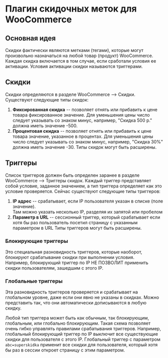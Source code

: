# Плагин скидочных меток для WooCommerce

## Основная идея
Скидки фактически являются метками (тегами), которые могут произвольно назначаться на любой товар (продукт) WooCommerce.
Каждая скидка включается в том случае, если сработали условия ее активации.
Условия активации скидки называются триггерами.

## Скидки
Скидки определяются в разделе WooCommerce --> Скидки.
Существуют следующие типы скидок:
1. **Фиксированная скидка** -- позволяет отнять или прибавить к цене товара фиксированное значение.
Для уменьшения цены число следует указывать со знаком минус, например, "Скидка 500 р." должна иметь значение -500.
2. **Процентовая скидка** -- позволяет отнять или прибавить к цене товара значение, указанное в процентах.
Для уменьшения цены число следует указывать со знаком минус, например, "Скидка 30%" должна иметь значение -30.
Типы скидок могут быть расширены.

## Триггеры
Список триггеров должен быть определен заранее в разделе WooCommerce --> Триггеры скидок.
Каждый триггер представляет собой условие, заданное значением, а тип триггера определяет как это условие проверяется.
Сейчас существуют следующие типы триггеров:
1. **IP адрес** -- срабатывает, если IP пользователя указан в списке (поле значение).  
Там можно указать несколько IP, разделяя их запятой или пробелом 
2. **Параметр в URL** -- сессионный триггер, который срабатывает если хотя бы раз пользователь посетил страницу с указанным параметром в URL
Типы триггеров могут быть расширены.

### Блокирующие триггеры
Это специальная разновидность триггеров, которые наоборот, блокируют срабатывание скидки при выполнении условия.  
Например, блокирующий триггер по IP НЕ ПОЗВОЛИТ применить скидки пользователям, зашедшим с этого IP.

### Глобальные триггеры
Эта разновидность триггеров проверяется и срабатывает на глобальном уровне, даже если они явно не указаны в скидках.
Можно представить так, что они автоматически дописываются в любую скидку.

Любой тип триггера может быть как обычным, так блокирующим, глобальным, или глобально блокирующим.
Такая схема позволяет очень гибко управлять правилами срабатывания триггеров.
Например, глобальный блокирующий триггер по IP выключит все существующие скидки для пользователя с этого IP.
Глобальный триггер с параметром `abc=superskidka` применит все скидки для пользователя, который хотя бы раз в сессии откроет страницу
с этим параметром.